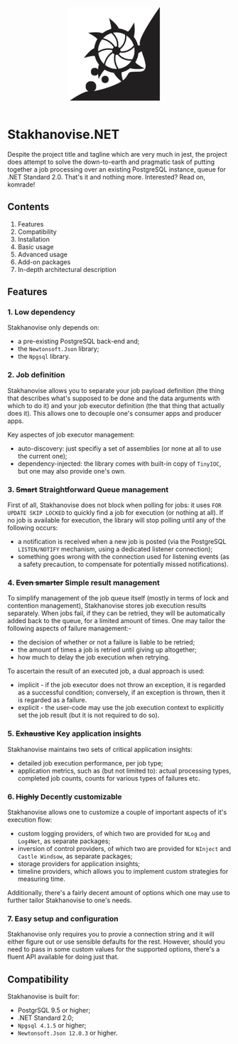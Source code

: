 <p align="center">
   <img align="center" width="210" height="210" src="https://github.com/alexboia/Stakhanovise.NET/blob/master/logo.png?raw=true" style="margin-bottom: 20px; margin-right: 20px;" />
</p>

# Stakhanovise.NET

Despite the project title and tagline which are very much in jest, the project does attempt to solve the down-to-earth and pragmatic task of putting together a job processing over an existing PostgreSQL instance, queue for .NET Standard 2.0. 
That's it and nothing more. Interested? Read on, komrade!

## Contents

1. Features
2. Compatibility
3. Installation
4. Basic usage
5. Advanced usage
6. Add-on packages
7. In-depth architectural description

## Features

### 1. Low dependency

Stakhanovise only depends on:
- a pre-existing PostgreSQL back-end and;
- the `Newtonsoft.Json` library;
- the `Npgsql` library.

### 2. Job definition

Stakhanovise allows you to separate your job payload definition (the thing that describes what's supposed to be done and the data arguments with which to do it) and your job executor definition (the that thing that actually does it). 
This allows one to decouple one's consumer apps and producer apps.

Key aspectes of job executor management:
- auto-discovery: just specifiy a set of assemblies (or none at all to use the current one);
- dependency-injected: the library comes with built-in copy of `TinyIOC`, but one may also provide one's own.

### 3. ~~Smart~~ Straightforward Queue management

First of all, Stakhanovise does not block when polling for jobs: it uses `FOR UPDATE SKIP LOCKED` to quickly find a job for execution (or nothing at all). 
If no job is available for execution, the library will stop polling until any of the following occurs:
- a notification is received when a new job is posted (via the PostgreSQL `LISTEN/NOTIFY` mechanism, using a dedicated listener connection);
- something goes wrong with the connection used for listening events (as a safety precaution, to compensate for potentially missed notifications).

### 4. ~~Even smarter~~ Simple result management

To simplify management of the job queue itself (mostly in terms of lock and contention management), Stakhanovise stores job execution results separately.
When jobs fail, if they can be retried, they will be automatically added back to the queue, for a limited amount of times. 
One may tailor the following aspects of failure management:-
- the decision of whether or not a failure is liable to be retried;
- the amount of times a job is retried until giving up altogether;
- how much to delay the job execution when retrying.

To ascertain the result of an executed job, a dual approach is used:

- implicit - if the job executor does not throw an exception, it is regarded as a successful condition; conversely, if an exception is thrown, then it is regarded as a failure.
- explicit - the user-code may use the job execution context to explicitly set the job result (but it is not required to do so).

### 5. ~~Exhaustive~~ Key application insights

Stakhanovise maintains two sets of critical application insights:
- detailed job execution performance, per job type;
- application metrics, such as (but not limited to): actual processing types, completed job counts, counts for various types of failures etc.

### 6. ~~Highly~~ Decently customizable

Stakhanovise allows one to customize a couple of important aspects of it's execution flow:
- custom logging providers, of which two are provided for `NLog` and `Log4Net`, as separate packages;
- inversion of control providers, of which two are provided for `NInject` and `Castle Windsow`, as separate packages;
- storage providers for application insights;
- timeline providers, which allows you to implement custom strategies for measuring time.

Additionally, there's a fairly decent amount of options which one may use to further tailor Stakhanovise to one's needs.

### 7. Easy setup and configuration

Stakhanovise only requires you to provie a connection string and it will either figure out or use sensible defaults for the rest.
However, should you need to pass in some custom values for the supported options, there's a fluent API available for doing just that.

## Compatibility

Stakhanovise is built for:
- PostgrSQL 9.5 or higher;
- .NET Standard 2.0;
- `Npgsql 4.1.5` or higher;
- `Newtonsoft.Json 12.0.3` or higher.
